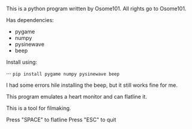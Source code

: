This is a python program written by Osome101. All rights go to Osome101.

Has dependencies:
+ pygame
+ numpy
+ pysinewave
+ beep

Install using:

⋅⋅⋅ `pip install pygame numpy pysinewave beep`

I had some errors hile installing the beep, but it still works fine for me.

This program emulates a heart monitor and can flatline it.

This is a tool for filmaking.


Press "SPACE" to flatline
Press "ESC" to quit